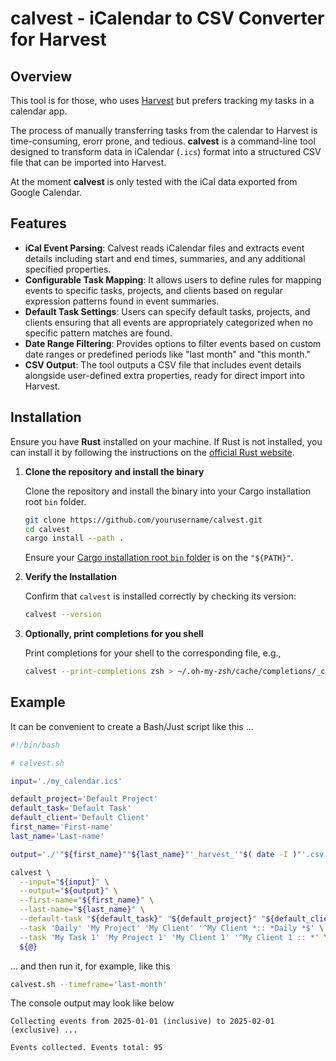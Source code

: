 # calvest - iCalendar to CSV Converter for Harvest

## Overview

This tool is for those, who uses [Harvest][harvest] but prefers tracking my
tasks in a calendar app.

The process of manually transferring tasks from the calendar to Harvest is
time-consuming, erorr prone, and tedious. **calvest** is a command-line tool
designed to transform data in iCalendar (`.ics`) format into a structured CSV
file that can be imported into Harvest.

At the moment **calvest** is only tested with the iCal data exported from Google
Calendar.

## Features

- **iCal Event Parsing**: Calvest reads iCalendar files and extracts event
  details including start and end times, summaries, and any additional specified
  properties.
- **Configurable Task Mapping**: It allows users to define rules for mapping
  events to specific tasks, projects, and clients based on regular expression
  patterns found in event summaries.
- **Default Task Settings**: Users can specify default tasks, projects, and
  clients ensuring that all events are appropriately categorized when no
  specific pattern matches are found.
- **Date Range Filtering**: Provides options to filter events based on custom
  date ranges or predefined periods like "last month" and "this month."
- **CSV Output**: The tool outputs a CSV file that includes event details
  alongside user-defined extra properties, ready for direct import into Harvest.

## Installation

Ensure you have **Rust** installed on your machine. If Rust is not installed,
you can install it by following the instructions on the [official Rust
website](https://www.rust-lang.org/tools/install).

1. **Clone the repository and install the binary**

   Clone the repository and install the binary into your Cargo installation root
   `bin` folder.

   ```bash
   git clone https://github.com/yourusername/calvest.git
   cd calvest
   cargo install --path .
   ```

   Ensure your [Cargo installation root `bin` folder][cargo-install] is on the
   `"${PATH}"`.

2. **Verify the Installation**

   Confirm that `calvest` is installed correctly by checking its version:

   ```bash
   calvest --version
   ```

2. **Optionally, print completions for you shell**

   Print completions for your shell to the corresponding file, e.g.,

   ```bash
   calvest --print-completions zsh > ~/.oh-my-zsh/cache/completions/_calvest
   ```

## Example

It can be convenient to create a Bash/Just script like this ...

```bash
#!/bin/bash

# calvest.sh

input='./my_calendar.ics'

default_project='Default Project'
default_task='Default Task'
default_client='Default Client'
first_name='First-name'
last_name='Last-name'

output='./'"${first_name}""${last_name}"'_harvest_'"$( date -I )"'.csv'

calvest \
  --input="${input}" \
  --output="${output}" \
  --first-name="${first_name}" \
  --last-name="${last_name}" \
  --default-task "${default_task}" "${default_project}" "${default_client}" \
  --task 'Daily' 'My Project' 'My Client' '^My Client *:: *Daily *$' \
  --task 'My Task 1' 'My Project 1' 'My Client 1' '^My Client 1 :: *' \
  ${@}
```

... and then run it, for example, like this

```bash
calvest.sh --timeframe='last-month'
```

The console output may look like below

```text
Collecting events from 2025-01-01 (inclusive) to 2025-02-01 (exclusive) ...

Events collected. Events total: 95
```

[harvest]: https://www.getharvest.com/
[cargo-install]: https://doc.rust-lang.org/cargo/commands/cargo-install.html
